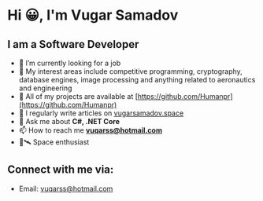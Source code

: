 # Hi 😀, I'm Vugar Samadov
## I am a Software Developer

- 👀 I’m currently looking for a job
- 🔭 My interest areas include competitive programming, cryptography, database engines, image processing and anything related to aeronautics and engineering
- 🌟 All of my projects are available at [https://github.com/Humanpr](https://github.com/Humanpr) 
- 📝 I regularly write articles on [vugarsamadov.space](https://vugarsamadov.space)
- 💬 Ask me about **C#, .NET Core**
- 📫 How to reach me **vuqarss@hotmail.com**
- 🌌🛰 Space enthusiast

## Connect with me via:
- Email: vuqarss@hotmail.com
